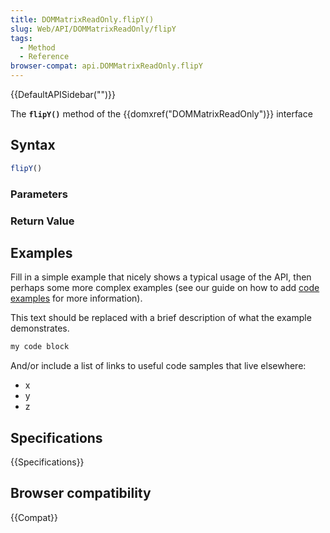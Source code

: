 ```yaml
---
title: DOMMatrixReadOnly.flipY()
slug: Web/API/DOMMatrixReadOnly/flipY
tags:
  - Method
  - Reference
browser-compat: api.DOMMatrixReadOnly.flipY
---
```

{{DefaultAPISidebar("")}}

The **`flipY()`** method of the {{domxref("DOMMatrixReadOnly")}} interface 

## Syntax

```js
flipY()
```

### Parameters



### Return Value



## Examples

Fill in a simple example that nicely shows a typical usage of the API, then perhaps some more complex examples (see our guide on how to add [code examples](/en-US/docs/MDN/Contribute/Structures/Code_examples) for more information).

This text should be replaced with a brief description of what the example demonstrates.

```js
my code block
```

And/or include a list of links to useful code samples that live elsewhere:

*   x
*   y
*   z

## Specifications

{{Specifications}}

## Browser compatibility

{{Compat}}

